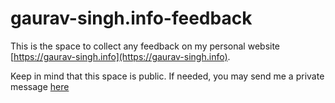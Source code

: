 # gaurav-singh.info-feedback

This is the space to collect any feedback on my personal website [https://gaurav-singh.info](https://gaurav-singh.info).

Keep in mind that this space is public. If needed, you may send me a private message [here](https://forms.gle/2cRQxCgpUeYbvx5i6)
